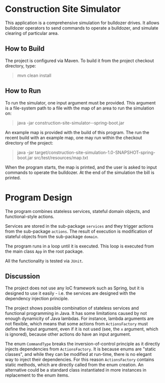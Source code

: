 # Construction Site Simulator

This application is a comprehensive simulation for bulldozer drives.
It allows bulldozer operators to send commands to operate
a bulldozer, and simulate clearing of particular area.

## How to Build

The project is configured via Maven. To build it from the project
checkout directory, type:

> mvn clean install

## How to Run
To run the simulator, one input argument must be provided. 
This argument is a file-system path to a file with the map of 
an area to run the simulation on:

> java -jar construction-site-simulator-<version>-spring-boot.jar <file path>

An example map is provided with the build of this program. 
The run the recent build with an example map, 
one may run within the checkout directory of the project:

> java -jar target/construction-site-simulation-1.0-SNAPSHOT-spring-boot.jar src/test/resources/map.txt

When the program starts, the map is printed, and the user is asked
to input commands to operate the bulldozer. At the end of the simulation
the bill is printed. 

# Program Design

The program combines stateless services, stateful domain objects,
and functional-style actions.

Services are stored in the sub-package ```services``` and 
they trigger actions from the sub-package ```actions```.
The result of execution is modification of stateful objects 
from the sub-package ```domain```.

The program runs in a loop until it is executed. This loop
is executed from the main class ```App``` in the root package.

All the functionality is tested via `JUnit`.  

## Discussion
The project does not use any IoC framework such as Spring, 
but it is designed to use it easily - i.e. the services
are designed with the dependency injection principle. 

The project shows possible
combination of stateless services and functional programming in 
Java. It has some limitations caused by not enough 
dynamicity of Java lambdas. For instance, lambda arguments 
are not flexible, which means that some actions from 
```ActionsFactory``` must define the input argument, 
even if it is not used (see, the ```x``` argument, which is ignored),
because other actions do have an input argument. 

The enum ```CommandType``` breaks the inversion-of-control
principle as it directly injects dependencies from ```ActionsFactory```.
It is because enums are "static classes", and while they can be 
modified at run-time, there is no elegant way to inject their
dependencies. For this reason ```ActionsFactory``` contains 
static methods, which are directly called from the enum creation. 
An alternative could be a standard class 
instantiated in more instances in replacement to the enum items. 